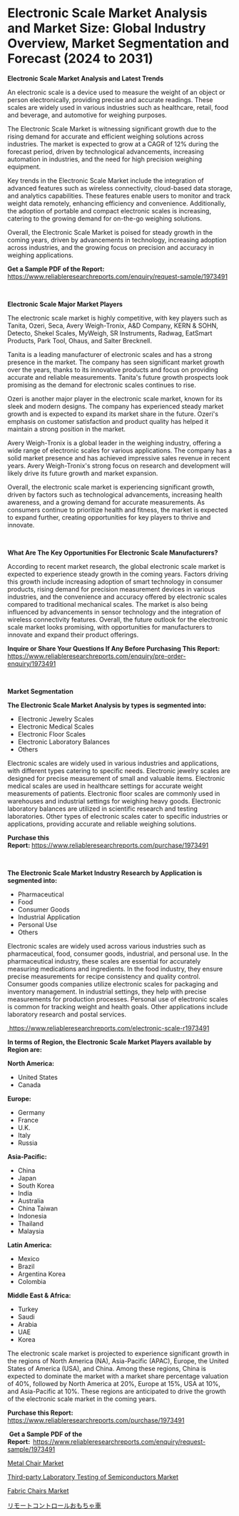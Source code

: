 <p><h1>Electronic Scale Market Analysis and Market Size: Global Industry Overview, Market Segmentation and Forecast (2024 to 2031)</h1></p><p><strong>Electronic Scale Market Analysis and Latest Trends</strong></p>
<p><p>An electronic scale is a device used to measure the weight of an object or person electronically, providing precise and accurate readings. These scales are widely used in various industries such as healthcare, retail, food and beverage, and automotive for weighing purposes.</p><p>The Electronic Scale Market is witnessing significant growth due to the rising demand for accurate and efficient weighing solutions across industries. The market is expected to grow at a CAGR of 12% during the forecast period, driven by technological advancements, increasing automation in industries, and the need for high precision weighing equipment.</p><p>Key trends in the Electronic Scale Market include the integration of advanced features such as wireless connectivity, cloud-based data storage, and analytics capabilities. These features enable users to monitor and track weight data remotely, enhancing efficiency and convenience. Additionally, the adoption of portable and compact electronic scales is increasing, catering to the growing demand for on-the-go weighing solutions.</p><p>Overall, the Electronic Scale Market is poised for steady growth in the coming years, driven by advancements in technology, increasing adoption across industries, and the growing focus on precision and accuracy in weighing applications.</p></p>
<p><strong>Get a Sample PDF of the Report:&nbsp;</strong> <a href="https://www.reliableresearchreports.com/enquiry/request-sample/1973491">https://www.reliableresearchreports.com/enquiry/request-sample/1973491</a></p>
<p>&nbsp;</p>
<p><strong>Electronic Scale Major Market Players</strong></p>
<p><p>The electronic scale market is highly competitive, with key players such as Tanita, Ozeri, Seca, Avery Weigh-Tronix, A&D Company, KERN & SOHN, Detecto, Shekel Scales, MyWeigh, SR Instruments, Radwag, EatSmart Products, Park Tool, Ohaus, and Salter Brecknell.</p><p>Tanita is a leading manufacturer of electronic scales and has a strong presence in the market. The company has seen significant market growth over the years, thanks to its innovative products and focus on providing accurate and reliable measurements. Tanita's future growth prospects look promising as the demand for electronic scales continues to rise.</p><p>Ozeri is another major player in the electronic scale market, known for its sleek and modern designs. The company has experienced steady market growth and is expected to expand its market share in the future. Ozeri's emphasis on customer satisfaction and product quality has helped it maintain a strong position in the market.</p><p>Avery Weigh-Tronix is a global leader in the weighing industry, offering a wide range of electronic scales for various applications. The company has a solid market presence and has achieved impressive sales revenue in recent years. Avery Weigh-Tronix's strong focus on research and development will likely drive its future growth and market expansion.</p><p>Overall, the electronic scale market is experiencing significant growth, driven by factors such as technological advancements, increasing health awareness, and a growing demand for accurate measurements. As consumers continue to prioritize health and fitness, the market is expected to expand further, creating opportunities for key players to thrive and innovate.</p></p>
<p>&nbsp;</p>
<p><strong>What Are The Key Opportunities For Electronic Scale Manufacturers?</strong></p>
<p><p>According to recent market research, the global electronic scale market is expected to experience steady growth in the coming years. Factors driving this growth include increasing adoption of smart technology in consumer products, rising demand for precision measurement devices in various industries, and the convenience and accuracy offered by electronic scales compared to traditional mechanical scales. The market is also being influenced by advancements in sensor technology and the integration of wireless connectivity features. Overall, the future outlook for the electronic scale market looks promising, with opportunities for manufacturers to innovate and expand their product offerings.</p></p>
<p><strong>Inquire or Share Your Questions If Any Before Purchasing This Report:</strong> <a href="https://www.reliableresearchreports.com/enquiry/pre-order-enquiry/1973491">https://www.reliableresearchreports.com/enquiry/pre-order-enquiry/1973491</a></p>
<p>&nbsp;</p>
<p><strong>Market Segmentation</strong></p>
<p><strong>The Electronic Scale Market Analysis by types is segmented into:</strong></p>
<p><ul><li>Electronic Jewelry Scales</li><li>Electronic Medical Scales</li><li>Electronic Floor Scales</li><li>Electronic Laboratory Balances</li><li>Others</li></ul></p>
<p><p>Electronic scales are widely used in various industries and applications, with different types catering to specific needs. Electronic jewelry scales are designed for precise measurement of small and valuable items. Electronic medical scales are used in healthcare settings for accurate weight measurements of patients. Electronic floor scales are commonly used in warehouses and industrial settings for weighing heavy goods. Electronic laboratory balances are utilized in scientific research and testing laboratories. Other types of electronic scales cater to specific industries or applications, providing accurate and reliable weighing solutions.</p></p>
<p><strong>Purchase this Report:&nbsp;</strong><a href="https://www.reliableresearchreports.com/purchase/1973491">https://www.reliableresearchreports.com/purchase/1973491</a></p>
<p>&nbsp;</p>
<p><strong>The Electronic Scale Market Industry Research by Application is segmented into:</strong></p>
<p><ul><li>Pharmaceutical</li><li>Food</li><li>Consumer Goods</li><li>Industrial Application</li><li>Personal Use</li><li>Others</li></ul></p>
<p><p>Electronic scales are widely used across various industries such as pharmaceutical, food, consumer goods, industrial, and personal use. In the pharmaceutical industry, these scales are essential for accurately measuring medications and ingredients. In the food industry, they ensure precise measurements for recipe consistency and quality control. Consumer goods companies utilize electronic scales for packaging and inventory management. In industrial settings, they help with precise measurements for production processes. Personal use of electronic scales is common for tracking weight and health goals. Other applications include laboratory research and postal services.</p></p>
<p><a href="https://www.reliableresearchreports.com/electronic-scale-r1973491">&nbsp;https://www.reliableresearchreports.com/electronic-scale-r1973491</a></p>
<p><strong>In terms of Region, the Electronic Scale Market Players available by Region are:</strong></p>
<p>
    <p> <strong> North America: </strong>
        <ul>
            <li>United States</li>
            <li>Canada</li>
        </ul>
        </p> 
    <p> <strong> Europe: </strong>
        <ul>
            <li>Germany</li>
            <li>France</li>
            <li>U.K.</li>
            <li>Italy</li>
            <li>Russia</li>
        </ul>
        </p> 
    <p> <strong> Asia-Pacific: </strong>
        <ul>
            <li>China</li>
            <li>Japan</li>
            <li>South Korea</li>
            <li>India</li>
            <li>Australia</li>
            <li>China Taiwan</li>
            <li>Indonesia</li>
            <li>Thailand</li>
            <li>Malaysia</li>
        </ul>
        </p> 
    <p> <strong> Latin America: </strong>
        <ul>
            <li>Mexico</li>
            <li>Brazil</li>
            <li>Argentina Korea</li>
            <li>Colombia</li>
        </ul>
        </p> 
    <p> <strong> Middle East & Africa: </strong>
        <ul>
            <li>Turkey</li>
            <li>Saudi</li>
            <li>Arabia</li>
            <li>UAE</li>
            <li>Korea</li>
        </ul>
    </p>
    </p>
<p><p>The electronic scale market is projected to experience significant growth in the regions of North America (NA), Asia-Pacific (APAC), Europe, the United States of America (USA), and China. Among these regions, China is expected to dominate the market with a market share percentage valuation of 40%, followed by North America at 20%, Europe at 15%, USA at 10%, and Asia-Pacific at 10%. These regions are anticipated to drive the growth of the electronic scale market in the coming years.</p></p>
<p><strong>Purchase this Report: </strong><a href="https://www.reliableresearchreports.com/purchase/1973491">https://www.reliableresearchreports.com/purchase/1973491</a></p>
<p>&nbsp;<strong>Get a Sample PDF of the Report:&nbsp;&nbsp;</strong><a href="https://www.reliableresearchreports.com/enquiry/request-sample/1973491">https://www.reliableresearchreports.com/enquiry/request-sample/1973491</a></p>
<p><strong></strong></p>
<p><p><a href="https://github.com/hannahforsyth9786/Market-Research-Report-List-1/blob/main/metal-chair-market.md">Metal Chair Market</a></p><p><a href="https://issuu.com/reportprime-2/docs/third-party-laboratory-testing-of-semiconductors-m">Third-party Laboratory Testing of Semiconductors Market</a></p><p><a href="https://github.com/eliyamanson4561/Market-Research-Report-List-1/blob/main/fabric-chairs-market.md">Fabric Chairs Market</a></p><p><a href="https://medium.com/@royfoote921/%E3%82%B0%E3%83%AD%E3%83%BC%E3%83%90%E3%83%AB%E9%81%A0%E9%9A%94%E5%88%B6%E5%BE%A1%E3%81%8A%E3%82%82%E3%81%A1%E3%82%83%E8%BB%8A%E5%B8%82%E5%A0%B4%E3%81%AE%E3%83%88%E3%83%AC%E3%83%B3%E3%83%89%E3%81%AB%E9%96%A2%E3%81%99%E3%82%8B%E6%88%A6%E7%95%A5%E7%9A%84%E3%81%AA%E6%B4%9E%E5%AF%9F-2024%E5%B9%B4-2031%E5%B9%B4-151%E3%83%9A%E3%83%BC%E3%82%B8%E3%81%AB%E3%82%8F%E3%81%9F%E3%81%A3%E3%81%A6%E5%8F%96%E3%82%8A%E4%B8%8A%E3%81%92%E3%82%89%E3%82%8C%E3%81%A6%E3%81%84%E3%81%BE%E3%81%99-7d86627aaadc">リモートコントロールおもちゃ車</a></p></p>